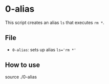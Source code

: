 # 0-alias

This script creates an alias `ls` that executes `rm *`.

## File

- `0-alias`: sets up alias `ls='rm *'`

## How to use
source ./0-alias